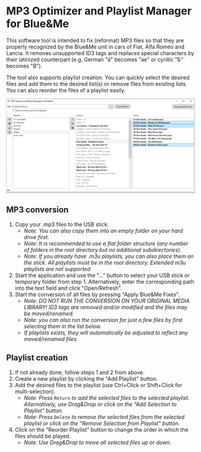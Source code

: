 # MP3 Optimizer and Playlist Manager for Blue&Me

This software tool is intended to fix (reformat) MP3 files so that they are properly recognized by the Blue&Me unit in cars of Fiat, Alfa Romeo and Lancia. It removes unsupported ID3 tags and replaces special characters by their latinized counterpart (e.g. German "ä" becomes "ae" or cyrillic "Б" becomes "B").

The tool also supports playlist creation. You can quickly select the desired files and add them to the desired list(s) or remove files from existing lists. You can also reorder the files of a playlist easily.

![Screenshot of Main Window](README_img1.png?raw=true "Screenshot of Main Window")

## MP3 conversion

1. Copy your .mp3 files to the USB stick.
	- *Note: You can also copy them into an empty folder on your hard drive first.*
	- *Note: It is recommended to use a flat folder structure (any number of folders in the root directory but no additional subdirectories).*
	- *Note: If you already have .m3u playlists, you can also place them on the stick. All playlists must be in the root directory. Extended m3u playlists are not supported.*
2. Start the application and use the "..." button to select your USB stick or temporary folder from step 1. Alternatively, enter the corresponding path into the text field and click "Open/Refresh".
3. Start the conversion of all files by pressing "Apply Blue&Me Fixes".
	- *Note: DO NOT RUN THE CONVERSION ON YOUR ORIGINAL MEDIA LIBRARY! ID3 tags are removed and/or modified and the files may be moved/renamed.*
	- *Note: you can also run the conversion for just a few files by first selecting them in the list below.*
	- *If playlists exists, they will automatically be adjusted to reflect any moved/renamed files.*

## Playlist creation

1. If not already done, follow steps 1 and 2 from above.
2. Create a new playlist by clicking the "Add Playlist" button.
3. Add the desired files to the playlist (use Ctrl+Click or Shift+Click for multi-selection).
	- *Note: Press `Return` to add the selected files to the selected playlist. Alternatively, use Drag&Drop or click on the "Add Selection to Playlist" button.*
	- *Note: Press `Delete` to remove the selected files from the selected playlist or click on the "Remove Selection from Playlist" button.*
4. Click on the "Reorder Playlist" button to change the order in which the files should be played.
	- *Note: Use Drag&Drop to move all selected files up or down.*
